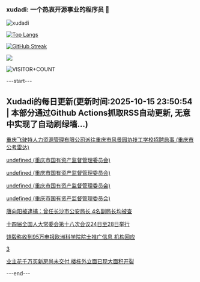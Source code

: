 ### xudadi: 一个热衷开源事业的程序员 👋

![xudadi](https://github-readme-stats-git-masterorgs-github-readme-stats-team.vercel.app/api?username=xudadi)

[![Top Langs](https://github-readme-stats.vercel.app/api/top-langs/?username=xudadi)](https://github.com/anuraghazra/github-readme-stats)

[![GitHub Streak](https://streak-stats.demolab.com?user=xudadi&locale=zh_Hans)](https://git.io/streak-stats)

![](https://raw.githubusercontent.com/xudadi/xudadi/main/assets/github-contribution-grid-snake.svg)

![VISITOR+COUNT](https://komarev.com/ghpvc/?username=xudadi&label=VISITOR+COUNT)


---start---

## Xudadi的每日更新(更新时间:2025-10-15 23:50:54 | 本部分通过Github Actions抓取RSS自动更新, 无意中实现了自动刷绿墙...)

[重庆飞驶特人力资源管理有限公司派往重庆市风景园协技工学校招聘启事 (重庆市公考雷达)](https://www.gongkaoleida.com/article/2650674)

[undefined (重庆市国有资产监督管理委员会)](https://dadilab.github.io/feeds/all.xml)

[undefined (重庆市国有资产监督管理委员会)](https://dadilab.github.io/feeds/all.xml)

[undefined (重庆市国有资产监督管理委员会)](https://dadilab.github.io/feeds/all.xml)

[undefined (重庆市国有资产监督管理委员会)](https://dadilab.github.io/feeds/all.xml)

[唐向阳被逮捕：曾任长沙市公安局长 4名副局长均被查](https://m.163.com/news/article/KBU6Q17U053469LG.html)

[十四届全国人大常委会第十八次会议24日至28日举行](https://m.163.com/news/article/KBUCH2I705346RC6.html)

[饶毅称收到95万申报欧洲科学院院士推广信息 机构回应](https://m.163.com/news/article/KBUBO4610514D3UH.html)

[3](https://m.163.com/touch/news/sub/domestic)

[业主花千万买新房尚未交付 楼栋外立面已现大面积开裂](https://m.163.com/news/article/KBUAER3K0512DU6N.html)

---end---
